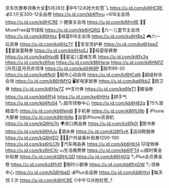 京东优惠券领券大全🧧5月28日
🧧中午12点抢大虹苞⤵
https://u.jd.com/ki6HCRE
💰0.1亓买300-12全品卷
https://u.jd.com/kb6fhvu
🔥618主会场
https://u.jd.com/ki6HCRE
🩺健康主会场
https://u.jd.com/ki6fm9E
💪🏻MoveFree益节绿瓶
https://u.jd.com/kb6HQRQ
🎈六一儿童节主会场
https://u.jd.com/k86HIsx
🍼母婴618主会场
https://u.jd.com/ku6H8e2
🎮六一玩具券
https://u.jd.com/kq6Hz7Y 
👶🏻宝宝洗护券
https://u.jd.com/kq6HqwZ 
👶🏻童装童鞋券
https://u.jd.com/kb6HqSJ
👶🏻母婴尿裤劵
https://u.jd.com/ks6HudB
👶🏻星鲨儿童维生素
https://u.jd.com/ki6fx3g
https://u.jd.com/kz6foxi
https://u.jd.com/k86Hsrw
https://u.jd.com/ki6HM1Z
[月亮]蓝月亮衣领净
https://u.jd.com/ks6HKRP
🎉超市99-20
https://u.jd.com/kq6fki0
🛒超市心动会场
https://u.jd.com/ki6HCqN
🚀超级秒杀会场
https://u.jd.com/k86HMYQ
🖥家电家居券
https://u.jd.com/kq6fkbZ
🛁厨卫券
https://u.jd.com/ki6Hw7Z
🐟支付券
https://u.jd.com/kq6feT1 
🍚粮油券
https://u.jd.com/kb6fFi4
https://u.jd.com/kq6HIHx
🎰拼手气
https://u.jd.com/kb6foS4
🏷超市领劵中心
https://u.jd.com/kb6H82q
🚽75%酒精湿巾
https://u.jd.com/kb6femB
📱手机券
https://u.jd.com/k86fU9b
 iPhone大额券
https://u.jd.com/k86HbRe
📱自营iPhone资源机
https://u.jd.com/kQ6Hz7n
🌍进口商品券
https://u.jd.com/kz6fk0l
📖图书券
https://u.jd.com/k86HIJu
🍶酒水券
https://u.jd.com/kQ6f5yK
👟运动鞋服券
https://u.jd.com/kQ6HID2 
🚴🏻‍♀户外装备补贴券1200-100
https://u.jd.com/ks6HLCN
🚗汽车用品券
https://u.jd.com/kb6Hb14 
🐱宠物券
https://u.jd.com/kz6HCXr
💴生活缴费劵
https://u.jd.com/kb6fFT4
💵限时黄金补帖劵
https://u.jd.com/kQ6HLQD
https://u.jd.com/k86HiGQ
🏷Plus会员黄金卷
https://u.jd.com/kz6fhXf
🎈限时小额券
https://u.jd.com/kb6fmDW
🏷领券中心
https://u.jd.com/kQ6HbeD
💰Plus全品劵
https://u.jd.com/kb6Htyl
🧧每天领３次
https://u.jd.com/ki6HCRE
⏰中午12点抢虹苞⤴